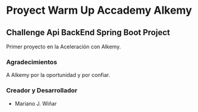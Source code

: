 # Proyect Warm Up Accademy Alkemy

## Challenge Api BackEnd Spring Boot Project

Primer proyecto en la Aceleración con Alkemy.

### Agradecimientos
A Alkemy por la oportunidad y por confiar.

### Creador y Desarrollador

-	Mariano J. Wiñar
